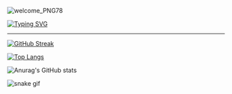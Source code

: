 ![welcome_PNG78](https://user-images.githubusercontent.com/112987981/189228480-80d6c3ba-7ef7-429b-b8d8-4d74afeb5196.png)

[![Typing SVG](https://readme-typing-svg.herokuapp.com?font=&size=30&pause=1000&color=FFD66A&center=true&vCenter=true&width=1920&lines=Senior+Full+Stack+Developer;Senior+Blockchain+Developer)](https://git.io/typing-svg)

------------


[![GitHub Streak](http://github-readme-streak-stats.herokuapp.com?user=XFantasy88&theme=omni&hide_border=true)](https://git.io/streak-stats)

[![Top Langs](https://github-readme-stats.vercel.app/api/top-langs/?username=XFantasy88&layout=compact&theme=omni&hide_border=true)](https://github.com/anuraghazra/github-readme-stats)

![Anurag's GitHub stats](https://github-readme-stats.vercel.app/api?username=XFantasy88&show_icons=true&theme=omni&hide_border=true)

![snake gif](https://github.com/XFantasy88/XFantasy88/blob/output/github-contribution-grid-snake.gif)
